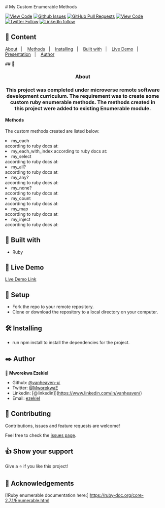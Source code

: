 <div text_align = "center">
# My Custom Enumerable Methods



[![View Code](https://img.shields.io/badge/View%20-Code-green)](https://github.com/vanheaven-ui/my_enumerables/tree/my_enumerables)
[![Github Issues](https://img.shields.io/badge/GitHub-Issues-orange)](https://github.com/vanheaven-ui/my_enumerables/issues)
[![GitHub Pull Requests](https://img.shields.io/badge/GitHub-Pull%20Requests-blue)](https://github.com/vanheaven-ui/my_enumerables/pulls)
[![View Code](https://img.shields.io/badge/Github-Author-black)](https://github.com/vanheaven-ui)
[![Twitter Follow](https://img.shields.io/badge/Twitter-Ezekiel-%231DA1F2)](https://twitter.com/MworekwaE)
[![LinkedIn follow](https://img.shields.io/badge/LinkedIn-Ezekiel-%232867B2)](https://www.linkedin.com/in/vanheaven/)



## 📝 Content
<a href="#about">About</a>&nbsp;&nbsp;&nbsp;|&nbsp;&nbsp;&nbsp;
<a href="#about">Methods</a>&nbsp;&nbsp;&nbsp;|&nbsp;&nbsp;&nbsp;
<a href="#ins">Installing</a>&nbsp;&nbsp;&nbsp;|&nbsp;&nbsp;&nbsp;
<a href="#with">Built with</a>&nbsp;&nbsp;&nbsp;|&nbsp;&nbsp;&nbsp;
<a href="#ldl">Live Demo</a>&nbsp;&nbsp;&nbsp;|&nbsp;&nbsp;&nbsp;
<a href="#prtn">Presentation</a>&nbsp;&nbsp;&nbsp;|&nbsp;&nbsp;&nbsp;
<a href="#author">Author</a>

<div text-align = "center">
## 🧐 <h3 align = "center">About <a name = "about"></a>
<h3 align="center">This project was completed under microverse remote software development curriculum. The requirement was to create some custom ruby enumerable methods. The methods created in this project were added to existing Enumerable module. </h3>
</div>

<h4>Methods</h4>
<p>The custom methods created are listed below:</p>
<li>my_each</li><span> according to ruby docs at:<a href=""></a></span>
<li>my_each_with_index</</li><span> according to ruby docs at:<a href=""></a></span>
<li>my_select</li><span> according to ruby docs at:<a href=""></a></span>
<li>my_all?</li><span> according to ruby docs at:<a href="https://ruby-doc.org/core-2.7.1/Enumerable.html#method-i-all-3F"></a></span>
<li>my_any?</li><span> according to ruby docs at:<a href=""></a></span>
<li>my_none?</li><span> according to ruby docs at:<a href=""></a></span>
<li>my_count</li><span> according to ruby docs at:<a href=""></a></span>
<li>my_map</li><span> according to ruby docs at:<a href=""></a></span>
<li>my_inject</li><span> according to ruby docs at:<a href=""></a></span>


## 🔧 Built with<a name = "built_using"></a>

- Ruby

## 🔴 Live Demo <a name = "live-demo"></a>

[Live Demo Link](https://repl.it/@vanheavenui/myrubyenumerables#main.rb)

## 🔨 Setup

- Fork the repo to your remote repository.
- Clone or download the repository to a local directory on your computer.

## 🛠 Installing <a name = "installing"></a>

- run npm install to install the dependencies for the project.

## ✒️  Author <a name = "author"></a>

👤 **Mworekwa Ezekiel**

- Github: [@vanheaven-ui](https://github.com/kevinfrontend)
- Twitter: [@MworekwaE](https://twitter.com/kevinfrontend)
- Linkedin: [@linkedin]](https://www.linkedin.com/in/vanheaven/)
- Email: [ezekiel](mailto:vanheaven6@gmail.com)

## 🤝 Contributing

Contributions, issues and feature requests are welcome!

Feel free to check the [issues page](https://github.com/vanheaven-ui/my_enumerables/issues).


## 👍 Show your support

Give a ⭐️ if you like this project!

## :clap: Acknowledgements
[!Ruby enumerable documentation here:] https://ruby-doc.org/core-2.7.1/Enumerable.html

</div>
